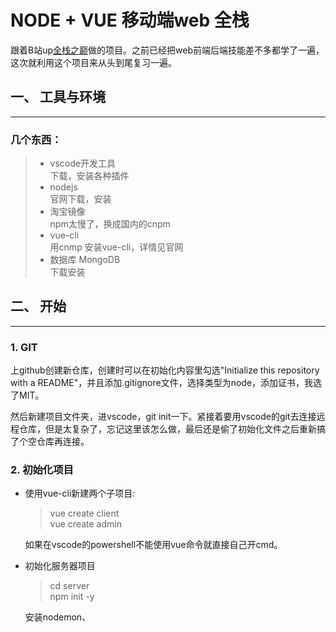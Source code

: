 # NODE + VUE 移动端web 全栈

跟着B站up[全栈之巅](https://space.bilibili.com/341919508)做的项目。之前已经把web前端后端技能差不多都学了一遍，这次就利用这个项目来从头到尾复习一遍。

## 一、 工具与环境
---
### 几个东西：
> + vscode开发工具  
> 下载，安装各种插件
> + nodejs  
> 官网下载，安装
> + 淘宝镜像  
> npm太慢了，换成国内的cnpm  
> + vue-cli  
> 用cnmp 安装vue-cli，详情见官网
> + 数据库 MongoDB  
> 下载安装  

## 二、 开始
---
### 1. GIT  
上github创建新仓库，创建时可以在初始化内容里勾选"Initialize this repository with a README"，并且添加.gitignore文件，选择类型为node，添加证书，我选了MIT。   

然后新建项目文件夹，进vscode，git init一下。紧接着要用vscode的git去连接远程仓库，但是太复杂了，忘记这里该怎么做，最后还是偷了初始化文件之后重新搞了个空仓库再连接。

### 2. 初始化项目 
+ 使用vue-cli新建两个子项目:   
  > vue create client   
  > vue create admin   

  如果在vscode的powershell不能使用vue命令就直接自己开cmd。

+ 初始化服务器项目
  > cd server   
  > npm init -y   

  安装nodemon、
